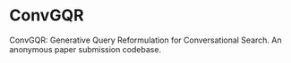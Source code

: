 # ConvGQR
ConvGQR: Generative Query Reformulation for Conversational Search. An anonymous paper submission codebase.
